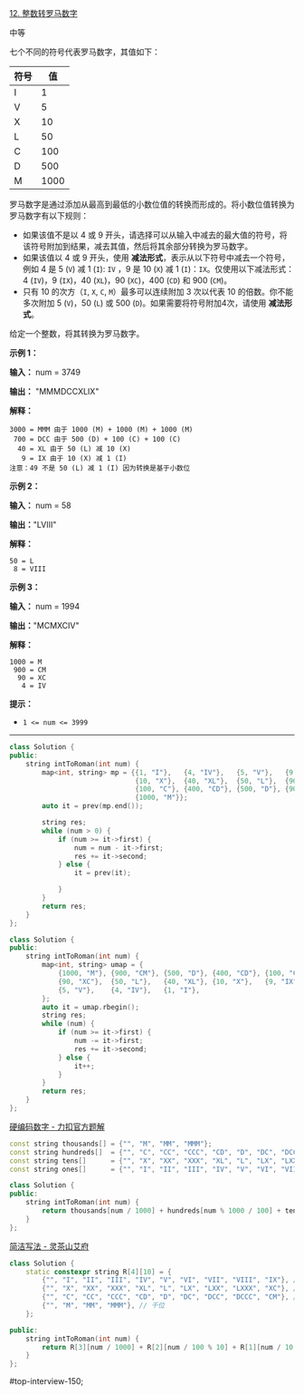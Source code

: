 [12. 整数转罗马数字](https://leetcode.cn/problems/integer-to-roman/)

中等

七个不同的符号代表罗马数字，其值如下：

| 符号  | 值    |
| --- | ---- |
| I   | 1    |
| V   | 5    |
| X   | 10   |
| L   | 50   |
| C   | 100  |
| D   | 500  |
| M   | 1000 |

罗马数字是通过添加从最高到最低的小数位值的转换而形成的。将小数位值转换为罗马数字有以下规则：

- 如果该值不是以 4 或 9 开头，请选择可以从输入中减去的最大值的符号，将该符号附加到结果，减去其值，然后将其余部分转换为罗马数字。
- 如果该值以 4 或 9 开头，使用 **减法形式**，表示从以下符号中减去一个符号，例如 4 是 5 (`V`) 减 1 (`I`): `IV` ，9 是 10 (`X`) 减 1 (`I`)：`IX`。仅使用以下减法形式：4 (`IV`)，9 (`IX`)，40 (`XL`)，90 (`XC`)，400 (`CD`) 和 900 (`CM`)。
- 只有 10 的次方（`I`, `X`, `C`, `M`）最多可以连续附加 3 次以代表 10 的倍数。你不能多次附加 5 (`V`)，50 (`L`) 或 500 (`D`)。如果需要将符号附加4次，请使用 **减法形式**。

给定一个整数，将其转换为罗马数字。

**示例 1：**

**输入：** num = 3749  

**输出：** "MMMDCCXLIX"  

**解释：**

```
3000 = MMM 由于 1000 (M) + 1000 (M) + 1000 (M)  
 700 = DCC 由于 500 (D) + 100 (C) + 100 (C)  
  40 = XL 由于 50 (L) 减 10 (X)  
   9 = IX 由于 10 (X) 减 1 (I)  
注意：49 不是 50 (L) 减 1 (I) 因为转换是基于小数位  
```
**示例 2：**

**输入：** num = 58

**输出：**"LVIII"

**解释：**
```
50 = L  
 8 = VIII  
```
**示例 3：**

**输入：** num = 1994

**输出：**"MCMXCIV"

**解释：**
```
1000 = M  
 900 = CM  
  90 = XC  
   4 = IV  
```
**提示：**

- `1 <= num <= 3999`
---- ----
```cpp
class Solution {
public:
    string intToRoman(int num) {
        map<int, string> mp = {{1, "I"},   {4, "IV"},   {5, "V"},   {9, "IX"},
                               {10, "X"},  {40, "XL"},  {50, "L"},  {90, "XC"},
                               {100, "C"}, {400, "CD"}, {500, "D"}, {900, "CM"},
                               {1000, "M"}};
        auto it = prev(mp.end());

        string res;
        while (num > 0) {
            if (num >= it->first) {
                num = num - it->first;
                res += it->second;
            } else {
                it = prev(it);

            }
        }
        return res;
    }
};
```

```cpp
class Solution {
public:
    string intToRoman(int num) {
        map<int, string> umap = {
            {1000, "M"}, {900, "CM"}, {500, "D"}, {400, "CD"}, {100, "C"},
            {90, "XC"},  {50, "L"},   {40, "XL"}, {10, "X"},   {9, "IX"},
            {5, "V"},    {4, "IV"},   {1, "I"},
        };
        auto it = umap.rbegin();
        string res;
        while (num) {
            if (num >= it->first) {
                num -= it->first;
                res += it->second;
            } else {
                it++;
            }
        }
        return res;
    }
};
```

[硬编码数字 - 力扣官方题解](https://leetcode.cn/problems/integer-to-roman/solutions/774611/zheng-shu-zhuan-luo-ma-shu-zi-by-leetcod-75rs/)
```cpp
const string thousands[] = {"", "M", "MM", "MMM"};
const string hundreds[]  = {"", "C", "CC", "CCC", "CD", "D", "DC", "DCC", "DCCC", "CM"};
const string tens[]      = {"", "X", "XX", "XXX", "XL", "L", "LX", "LXX", "LXXX", "XC"};
const string ones[]      = {"", "I", "II", "III", "IV", "V", "VI", "VII", "VIII", "IX"};

class Solution {
public:
    string intToRoman(int num) {
        return thousands[num / 1000] + hundreds[num % 1000 / 100] + tens[num % 100 / 10] + ones[num % 10];
    }
};
```

[简洁写法 - 灵茶山艾府](https://leetcode.cn/problems/integer-to-roman/solutions/2848775/jian-ji-xie-fa-pythonjavaccgojsrust-by-e-kmp6/)
```cpp
class Solution {
    static constexpr string R[4][10] = {
        {"", "I", "II", "III", "IV", "V", "VI", "VII", "VIII", "IX"}, // 个位
        {"", "X", "XX", "XXX", "XL", "L", "LX", "LXX", "LXXX", "XC"}, // 十位
        {"", "C", "CC", "CCC", "CD", "D", "DC", "DCC", "DCCC", "CM"}, // 百位
        {"", "M", "MM", "MMM"}, // 千位
    };

public:
    string intToRoman(int num) {
        return R[3][num / 1000] + R[2][num / 100 % 10] + R[1][num / 10 % 10] + R[0][num % 10];
    }
};
```
#top-interview-150; 